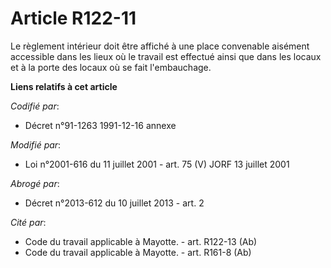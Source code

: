 # Article R122-11

Le règlement intérieur doit être affiché à une place convenable aisément accessible dans les lieux où le travail est effectué
ainsi que dans les locaux et à la porte des locaux où se fait l'embauchage.

**Liens relatifs à cet article**

_Codifié par_:

  - Décret n°91-1263 1991-12-16 annexe

_Modifié par_:

  - Loi n°2001-616 du 11 juillet 2001 - art. 75 (V) JORF 13 juillet 2001

_Abrogé par_:

  - Décret n°2013-612 du 10 juillet 2013 - art. 2

_Cité par_:

  - Code du travail applicable à Mayotte. - art. R122-13 (Ab)
  - Code du travail applicable à Mayotte. - art. R161-8 (Ab)
